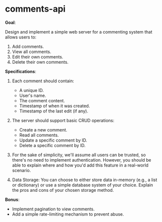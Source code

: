 # comments-api

**Goal**:

Design and implement a simple web server for a commenting system that allows users to:

1. Add comments.
2. View all comments.
3. Edit their own comments.
4. Delete their own comments.

**Specifications**:

1. Each comment should contain:

   - A unique ID.
   - User's name.
   - The comment content.
   - Timestamp of when it was created.
   - Timestamp of the last edit (if any).

2. The server should support basic CRUD operations:

   - Create a new comment.
   - Read all comments.
   - Update a specific comment by ID.
   - Delete a specific comment by ID.

3. For the sake of simplicity, we'll assume all users can be trusted, so there's no need to implement authentication. However, you should be able to explain where and how you'd add this feature in a real-world scenario.

4. Data Storage: You can choose to either store data in-memory (e.g., a list or dictionary) or use a simple database system of your choice. Explain the pros and cons of your chosen storage method.

**Bonus**:

- Implement pagination to view comments.
- Add a simple rate-limiting mechanism to prevent abuse.

